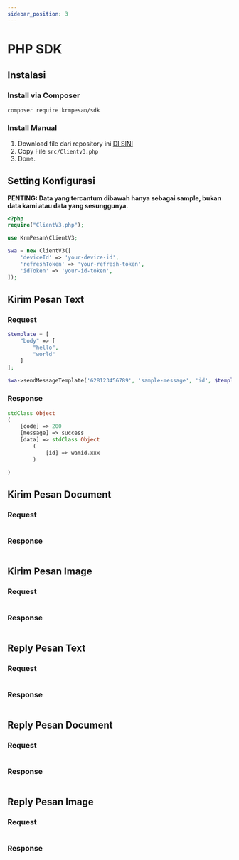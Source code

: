 ```yaml
---
sidebar_position: 3
---
```


# PHP SDK

## Instalasi

### Install via Composer

```
composer require krmpesan/sdk
```

### Install Manual

1. Download file dari repository ini [DI SINI](https://github.com/KrmPesan/SDK-PHP/releases)
2. Copy File `src/Clientv3.php`
3. Done.

## Setting Konfigurasi

**PENTING: Data yang tercantum dibawah hanya sebagai sample, bukan data kami atau data yang sesunggunya.**

```php
<?php
require("ClientV3.php");

use KrmPesan\ClientV3;

$wa = new ClientV3([
    'deviceId' => 'your-device-id',
    'refreshToken' => 'your-refresh-token',
    'idToken' => 'your-id-token',
]);
```

## Kirim Pesan Text

### Request

```php
$template = [
    "body" => [
        "hello",
        "world"
    ]
];

$wa->sendMessageTemplate('628123456789', 'sample-message', 'id', $template);
```

### Response

```php
stdClass Object
(
    [code] => 200
    [message] => success
    [data] => stdClass Object
        (
            [id] => wamid.xxx
        )

)
```

## Kirim Pesan Document

### Request

```php

```

### Response

```php

```
## Kirim Pesan Image

### Request

```php

```

### Response

```php

```
## Reply Pesan Text

### Request

```php

```

### Response

```php

```
## Reply Pesan Document

### Request

```php

```

### Response

```php

```
## Reply Pesan Image

### Request

```php

```

### Response

```php

```
